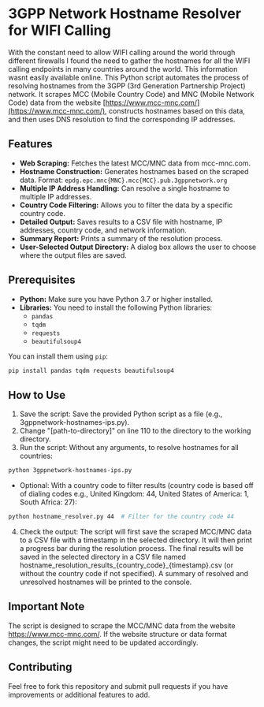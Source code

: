 # 3GPP Network Hostname Resolver for WIFI Calling

With the constant need to allow WIFI calling around the world through different firewalls I found the need to gather the hostnames for all the WIFI calling endpoints in many countries around the world. This information wasnt easily available online. This Python script automates the process of resolving hostnames from the 3GPP (3rd Generation Partnership Project) network. It scrapes MCC (Mobile Country Code) and MNC (Mobile Network Code) data from the website [https://www.mcc-mnc.com/](https://www.mcc-mnc.com/), constructs hostnames based on this data, and then uses DNS resolution to find the corresponding IP addresses. 

## Features

*   **Web Scraping:** Fetches the latest MCC/MNC data from mcc-mnc.com.
*   **Hostname Construction:** Generates hostnames based on the scraped data. Format:
`epdg.epc.mnc{MNC}.mcc{MCC}.pub.3gppnetwork.org`
*   **Multiple IP Address Handling:**  Can resolve a single hostname to multiple IP addresses.
*   **Country Code Filtering:** Allows you to filter the data by a specific country code.
*   **Detailed Output:** Saves results to a CSV file with hostname, IP addresses, country code, and network information.
*   **Summary Report:** Prints a summary of the resolution process.
*   **User-Selected Output Directory:** A dialog box allows the user to choose where the output files are saved.

## Prerequisites

*   **Python:** Make sure you have Python 3.7 or higher installed.
*   **Libraries:** You need to install the following Python libraries:
    -   `pandas`
    -   `tqdm`
    -   `requests`
    -   `beautifulsoup4`
    
You can install them using `pip`:

```bash
pip install pandas tqdm requests beautifulsoup4
```

## How to Use
1. Save the script: Save the provided Python script as a file (e.g., 3gppnetwork-hostnames-ips.py).
2. Change "[path-to-directory]" on line 110 to the directory to the working directory.
3. Run the script:
Without any arguments, to resolve hostnames for all countries:

```bash
python 3gppnetwork-hostnames-ips.py
```
* Optional: With a country code to filter results (country code is based off of dialing codes e.g., United Kingdom: 44, United States of America: 1, South Africa: 27):

```bash
python hostname_resolver.py 44  # Filter for the country code 44
```

4. Check the output:
The script will first save the scraped MCC/MNC data to a CSV file with a timestamp in the selected directory.
It will then print a progress bar during the resolution process.
The final results will be saved in the selected directory in a CSV file named hostname_resolution_results_{country_code}_{timestamp}.csv (or without the country code if not specified).
A summary of resolved and unresolved hostnames will be printed to the console.

## Important Note
The script is designed to scrape the MCC/MNC data from the website https://www.mcc-mnc.com/. If the website structure or data format changes, the script might need to be updated accordingly.

## Contributing
Feel free to fork this repository and submit pull requests if you have improvements or additional features to add.
